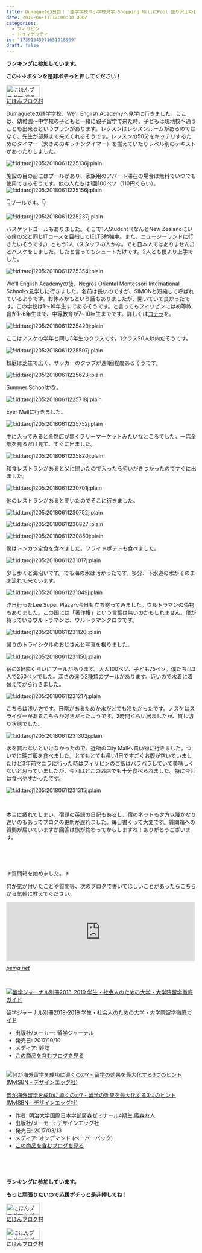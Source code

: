 ```yaml
---
title: Dumaguete3日目！！語学学校や小学校見学 Shopping MallにPool 盛り沢山の1日
date: 2018-06-11T12:00:00.000Z
categories:
  - フィリピン
  - ドゥマゲッティ
id: "17391345971651018969"
draft: false
---
```

<p><strong>ランキングに参加しています。</strong></p>
<p><strong>この↓↓ボタンを是非ポチっと押してください！</strong></p>
<p><a href="//overseas.blogmura.com/cebu/ranking.html"><img src="//overseas.blogmura.com/cebu/img/cebu88_31.gif" alt="にほんブログ村 海外生活ブログ セブ島情報へ" width="88" height="31" border="0" /></a><br /><a href="//overseas.blogmura.com/cebu/ranking.html">にほんブログ村</a></p>
<p>Dumagueteの語学学校、We'll English Academyへ見学に行きました。ここは、幼稚園～中学校の子どもと一緒に親子留学で来た時、子どもは現地校へ通うことも出来るというプランがあります。レッスンはレッスンルームがあるのではなく、先生が部屋まで来てくれるそうです。レッスンの50分をキッチリするためのタイマー（大きめのキッチンタイマー）を揃えていたりレベル別のテキストがあったりしました。</p>
<p><img class="hatena-fotolife" title="f:id:taroj1205:20180611225136j:plain" src="https://cdn-ak.f.st-hatena.com/images/fotolife/t/taroj1205/20180611/20180611225136.jpg" alt="f:id:taroj1205:20180611225136j:plain" /></p>
<p>施設の目の前にはプールがあり、家族用のアパート滞在の場合は無料でいつでも使用できるそうです。他の人たちは1回100ペソ（110円くらい）。<br /><img class="hatena-fotolife" title="f:id:taroj1205:20180611225156j:plain" src="https://cdn-ak.f.st-hatena.com/images/fotolife/t/taroj1205/20180611/20180611225156.jpg" alt="f:id:taroj1205:20180611225156j:plain" /></p>
<p>👇プールです。👇</p>
<p><img class="hatena-fotolife" title="f:id:taroj1205:20180611225237j:plain" src="https://cdn-ak.f.st-hatena.com/images/fotolife/t/taroj1205/20180611/20180611225237.jpg" alt="f:id:taroj1205:20180611225237j:plain" /></p>
<p>バスケットゴールもありました。そこで1人Student（なんとNew Zealandにいる僕の父と同じITコースを目指してIELTS勉強中。また、ニュージーランドに行きたいそうです。）ともう1人（スタッフの人かな。でも日本人ではありません。）とバスケをしました。したと言ってもシュートだけです。2人とも僕より上手でした。</p>
<p><img class="hatena-fotolife" title="f:id:taroj1205:20180611225354j:plain" src="https://cdn-ak.f.st-hatena.com/images/fotolife/t/taroj1205/20180611/20180611225354.jpg" alt="f:id:taroj1205:20180611225354j:plain" /></p>
<p>We'll English Academyの後、Negros Oriental Montessori International Schoolへ見学しに行きました。名前は長いのですが、SIMONと短縮して呼ばれているようです。お休みかもという話もありましたが、開いていて良かったです。この学校は1〜10年生まであるそうです。と言ってもフィリピンには初等教育が1~6年生まで、中等教育が7~10年生までです。詳しくは<a href="https://daredemohero.com/9191/">コチラ</a>を。</p>
<p><img class="hatena-fotolife" title="f:id:taroj1205:20180611225429j:plain" src="https://cdn-ak.f.st-hatena.com/images/fotolife/t/taroj1205/20180611/20180611225429.jpg" alt="f:id:taroj1205:20180611225429j:plain" /></p>
<p>ここはノスケの学年と同じ3年生のクラスです。1クラス20人以内だそうです。</p>
<p><img class="hatena-fotolife" title="f:id:taroj1205:20180611225507j:plain" src="https://cdn-ak.f.st-hatena.com/images/fotolife/t/taroj1205/20180611/20180611225507.jpg" alt="f:id:taroj1205:20180611225507j:plain" /></p>
<p>校庭は芝生で広く、サッカーのクラブが週1回程度あるそうです。</p>
<p><img class="hatena-fotolife" title="f:id:taroj1205:20180611225623j:plain" src="https://cdn-ak.f.st-hatena.com/images/fotolife/t/taroj1205/20180611/20180611225623.jpg" alt="f:id:taroj1205:20180611225623j:plain" /></p>
<p>Summer Schoolかな。</p>
<p><img class="hatena-fotolife" title="f:id:taroj1205:20180611225718j:plain" src="https://cdn-ak.f.st-hatena.com/images/fotolife/t/taroj1205/20180611/20180611225718.jpg" alt="f:id:taroj1205:20180611225718j:plain" /></p>
<p>Ever Mallに行きました。</p>
<p><img class="hatena-fotolife" title="f:id:taroj1205:20180611225752j:plain" src="https://cdn-ak.f.st-hatena.com/images/fotolife/t/taroj1205/20180611/20180611225752.jpg" alt="f:id:taroj1205:20180611225752j:plain" /></p>
<p>中に入ってみると全然店が無くフリーマーケットみたいなところでした。一応全部を見るだけ見て、すぐに出ました。</p>
<p><img class="hatena-fotolife" title="f:id:taroj1205:20180611225820j:plain" src="https://cdn-ak.f.st-hatena.com/images/fotolife/t/taroj1205/20180611/20180611225820.jpg" alt="f:id:taroj1205:20180611225820j:plain" /></p>
<p>和食レストランがあると父に聞いたので入ったら匂いがきつかったのですぐに出ました。</p>
<p><img class="hatena-fotolife" title="f:id:taroj1205:20180611230701j:plain" src="https://cdn-ak.f.st-hatena.com/images/fotolife/t/taroj1205/20180611/20180611230701.jpg" alt="f:id:taroj1205:20180611230701j:plain" /></p>
<p>他のレストランがあると聞いたのでそこに行きました。</p>
<p><img class="hatena-fotolife" title="f:id:taroj1205:20180611230752j:plain" src="https://cdn-ak.f.st-hatena.com/images/fotolife/t/taroj1205/20180611/20180611230752.jpg" alt="f:id:taroj1205:20180611230752j:plain" /></p>
<p><img class="hatena-fotolife" title="f:id:taroj1205:20180611230827j:plain" src="https://cdn-ak.f.st-hatena.com/images/fotolife/t/taroj1205/20180611/20180611230827.jpg" alt="f:id:taroj1205:20180611230827j:plain" /></p>
<p><img class="hatena-fotolife" title="f:id:taroj1205:20180611230850j:plain" src="https://cdn-ak.f.st-hatena.com/images/fotolife/t/taroj1205/20180611/20180611230850.jpg" alt="f:id:taroj1205:20180611230850j:plain" /></p>
<p>僕はトンカツ定食を食べました。フライドポテトも食べました。</p>
<p><img class="hatena-fotolife" title="f:id:taroj1205:20180611231017j:plain" src="https://cdn-ak.f.st-hatena.com/images/fotolife/t/taroj1205/20180611/20180611231017.jpg" alt="f:id:taroj1205:20180611231017j:plain" /></p>
<p>少し歩くと海沿いです。でも海の水は汚かったです。多分、下水道の水がそのまま流れて来ています。</p>
<p><img class="hatena-fotolife" title="f:id:taroj1205:20180611231049j:plain" src="https://cdn-ak.f.st-hatena.com/images/fotolife/t/taroj1205/20180611/20180611231049.jpg" alt="f:id:taroj1205:20180611231049j:plain" /></p>
<p>昨日行ったLee Super Plazaへ今日も立ち寄ってみました。ウルトラマンの偽物もありました。この国には「著作権」という言葉は無いのかもしれません。僕が持っているウルトラマンは、ウルトラマンタロウです。</p>
<p><img class="hatena-fotolife" title="f:id:taroj1205:20180611231120j:plain" src="https://cdn-ak.f.st-hatena.com/images/fotolife/t/taroj1205/20180611/20180611231120.jpg" alt="f:id:taroj1205:20180611231120j:plain" /></p>
<p>帰りのトライシクルのおじさんと写真を撮りました。</p>
<p><img class="hatena-fotolife" title="f:id:taroj1205:20180611231150j:plain" src="https://cdn-ak.f.st-hatena.com/images/fotolife/t/taroj1205/20180611/20180611231150.jpg" alt="f:id:taroj1205:20180611231150j:plain" /></p>
<p>宿の3軒隣くらいにプールがあります。大人100ペソ、子ども75ペソ。僕たちは3人で250ペソでした。深さの違う2種類のプールがあります。近いので水着に着替えてから行きました。</p>
<p><img class="hatena-fotolife" title="f:id:taroj1205:20180611231217j:plain" src="https://cdn-ak.f.st-hatena.com/images/fotolife/t/taroj1205/20180611/20180611231217.jpg" alt="f:id:taroj1205:20180611231217j:plain" /></p>
<p>こちらは浅い方です。日陰があるためか水がとても冷たかったです。ノスケはスライダーがあるこちらが好きだったようです。2時間くらい居ましたが、貸し切り状態でした。</p>
<p><img class="hatena-fotolife" title="f:id:taroj1205:20180611231302j:plain" src="https://cdn-ak.f.st-hatena.com/images/fotolife/t/taroj1205/20180611/20180611231302.jpg" alt="f:id:taroj1205:20180611231302j:plain" /></p>
<p>水を買わないといけなかったので、近所のCity Mallへ買い物に行きました。ついでに晩ご飯を食べました。とてもとても長い1日ですごくお腹が空いていましたけど3年前マニラに行った時はフィリピンのご飯はパラパラしていて美味しくないと思っていましたが、今回はどこのお店でも十分食べられました。特に今回は食べやすかったです。</p>
<p><img class="hatena-fotolife" title="f:id:taroj1205:20180611231315j:plain" src="https://cdn-ak.f.st-hatena.com/images/fotolife/t/taroj1205/20180611/20180611231315.jpg" alt="f:id:taroj1205:20180611231315j:plain" /></p>
<p> </p>
<p>本当に疲れてしまい、宿題の英語の日記もあるし、宿のネットも夕方以降かなり遅いのもあってブログの更新が遅れました。毎日書くって大変です。質問箱への質問が届いていますが回答は旅が終わってからしますね！ありがとうございます。</p>
<p> </p>
<p> </p>
<p>☟質問箱を始めました。☟</p>
<p>何か気が付いたことや質問等、次のブログで書いてほしいことがあったらこちらから気軽に教えてください。</p>
<p><iframe class="embed-card embed-webcard" style="display: block; width: 100%; height: 155px; max-width: 500px; margin: 10px 0px;" title="太朗の質問箱です" src="https://hatenablog-parts.com/embed?url=https%3A%2F%2Fpeing.net%2Fja%2Ftaroj1205" frameborder="0" scrolling="no"></iframe><cite class="hatena-citation"><a href="https://peing.net/ja/taroj1205">peing.net</a></cite></p>
<p> </p>
<div class="freezed">
<div class="hatena-asin-detail"><a href="http://www.amazon.co.jp/exec/obidos/ASIN/B075VVVWR3/taroj1205-hatena-22/"><img class="hatena-asin-detail-image" title="留学ジャーナル別冊2018-2019 学生・社会人のための大学・大学院留学徹底ガイド" src="https://images-fe.ssl-images-amazon.com/images/I/61YpBBDirDL._SL160_.jpg" alt="留学ジャーナル別冊2018-2019 学生・社会人のための大学・大学院留学徹底ガイド" /></a>
<div class="hatena-asin-detail-info">
<p class="hatena-asin-detail-title"><a href="http://www.amazon.co.jp/exec/obidos/ASIN/B075VVVWR3/taroj1205-hatena-22/">留学ジャーナル別冊2018-2019 学生・社会人のための大学・大学院留学徹底ガイド</a></p>
<ul>
<li><span class="hatena-asin-detail-label">出版社/メーカー:</span> 留学ジャーナル</li>
<li><span class="hatena-asin-detail-label">発売日:</span> 2017/10/10</li>
<li><span class="hatena-asin-detail-label">メディア:</span> 雑誌</li>
<li><a href="http://d.hatena.ne.jp/asin/B075VVVWR3/taroj1205-hatena-22" target="_blank">この商品を含むブログを見る</a></li>
</ul>
</div>
<div class="hatena-asin-detail-foot"> </div>
</div>
<div class="hatena-asin-detail"><a href="http://www.amazon.co.jp/exec/obidos/ASIN/4865439145/taroj1205-hatena-22/"><img class="hatena-asin-detail-image" title="何が海外留学を成功に導くのか? - 留学の効果を最大化する3つのヒント (MyISBN - デザインエッグ社)" src="https://images-fe.ssl-images-amazon.com/images/I/511dq0Fa7sL._SL160_.jpg" alt="何が海外留学を成功に導くのか? - 留学の効果を最大化する3つのヒント (MyISBN - デザインエッグ社)" /></a>
<div class="hatena-asin-detail-info">
<p class="hatena-asin-detail-title"><a href="http://www.amazon.co.jp/exec/obidos/ASIN/4865439145/taroj1205-hatena-22/">何が海外留学を成功に導くのか? - 留学の効果を最大化する3つのヒント (MyISBN - デザインエッグ社)</a></p>
<ul>
<li><span class="hatena-asin-detail-label">作者:</span> 明治大学国際日本学部廣森ゼミナール4期生,廣森友人</li>
<li><span class="hatena-asin-detail-label">出版社/メーカー:</span> デザインエッグ社</li>
<li><span class="hatena-asin-detail-label">発売日:</span> 2017/03/13</li>
<li><span class="hatena-asin-detail-label">メディア:</span> オンデマンド (ペーパーバック)</li>
<li><a href="http://d.hatena.ne.jp/asin/4865439145/taroj1205-hatena-22" target="_blank">この商品を含むブログを見る</a></li>
</ul>
</div>
<div class="hatena-asin-detail-foot"> </div>
</div>
</div>
<p> </p>
<p><strong>ランキングに参加しています。</strong></p>
<p><strong>もっと頑張りたいので応援ポチっと是非押してね！</strong></p>
<p><a href="//overseas.blogmura.com/studyabroad_parent/ranking.html"><img src="//overseas.blogmura.com/studyabroad_parent/img/studyabroad_parent88_31.gif" alt="にほんブログ村 海外生活ブログ 親子留学・ジュニア留学へ" width="88" height="31" border="0" /></a><br /><a href="//overseas.blogmura.com/studyabroad_parent/ranking.html">にほんブログ村</a></p>
<p><a href="//overseas.blogmura.com/cebu/ranking.html"><img src="//overseas.blogmura.com/cebu/img/cebu88_31.gif" alt="にほんブログ村 海外生活ブログ セブ島情報へ" width="88" height="31" border="0" /></a><br /><a href="//overseas.blogmura.com/cebu/ranking.html">にほんブログ村</a></p>
